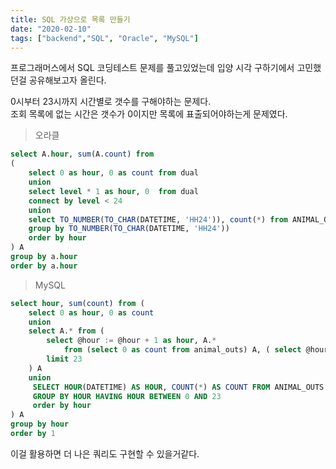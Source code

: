 ```yaml
---
title: SQL 가상으로 목록 만들기
date: "2020-02-10"
tags: ["backend","SQL", "Oracle", "MySQL"]
---
```


프로그래머스에서 SQL 코딩테스트 문제를 풀고있었는데 입양 시각 구하기에서 고민했던걸 공유해보고자 올린다.

0시부터 23시까지 시간별로 갯수를 구해야하는 문제다.  
조회 목록에 없는 시간은 갯수가 0이지만 목록에 표출되어야하는게 문제였다.

> 오라클

```sql
select A.hour, sum(A.count) from
(
    select 0 as hour, 0 as count from dual
    union
    select level * 1 as hour, 0  from dual
    connect by level < 24
    union
    select TO_NUMBER(TO_CHAR(DATETIME, 'HH24')), count(*) from ANIMAL_OUTS
    group by TO_NUMBER(TO_CHAR(DATETIME, 'HH24'))
    order by hour
) A
group by a.hour
order by a.hour
```

> MySQL

```sql
select hour, sum(count) from (
    select 0 as hour, 0 as count
    union
    select A.* from (
        select @hour := @hour + 1 as hour, A.*
            from (select 0 as count from animal_outs) A, ( select @hour := 0) b
        limit 23
    ) A
    union
     SELECT HOUR(DATETIME) AS HOUR, COUNT(*) AS COUNT FROM ANIMAL_OUTS
     GROUP BY HOUR HAVING HOUR BETWEEN 0 AND 23
     order by hour
) A
group by hour
order by 1
```

이걸 활용하면 더 나은 쿼리도 구현할 수 있을거같다.
